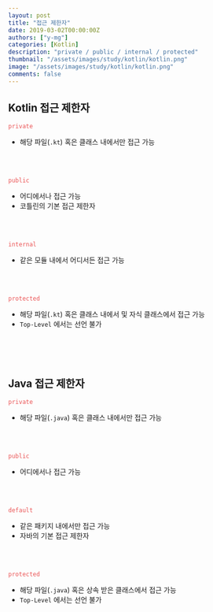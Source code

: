 ```yaml
---
layout: post
title: "접근 제한자"
date: 2019-03-02T00:00:00Z
authors: ["y-mg"]
categories: [Kotlin]
description: "private / public / internal / protected"
thumbnail: "/assets/images/study/kotlin/kotlin.png"
image: "/assets/images/study/kotlin/kotlin.png"
comments: false
---
```


## Kotlin 접근 제한자
<code style="color: #eb5657;">private</code>
- 해당 파일(`.kt`) 혹은 클래스 내에서만 접근 가능
<br/>
<br/>

<code style="color: #eb5657;">public</code>
- 어디에서나 접근 가능
- 코틀린의 기본 접근 제한자
<br/>
<br/>

<code style="color: #eb5657;">internal</code>
- 같은 모듈 내에서 어디서든 접근 가능
<br/>
<br/>

<code style="color: #eb5657;">protected</code>
- 해당 파일(`.kt`) 혹은 클래스 내에서 및 자식 클래스에서 접근 가능
- `Top-Level` 에서는 선언 불가
<br/>
<br/>
<br/>



## Java 접근 제한자
<code style="color: #eb5657;">private</code>
- 해당 파일(`.java`) 혹은 클래스 내에서만 접근 가능
<br/>
<br/>

<code style="color: #eb5657;">public</code>
- 어디에서나 접근 가능
<br/>
<br/>

<code style="color: #eb5657;">default</code>
- 같은 패키지 내에서만 접근 가능
- 자바의 기본 접근 제한자
<br/>
<br/>

<code style="color: #eb5657;">protected</code>
- 해당 파일(`.java`) 혹은 상속 받은 클래스에서 접근 가능
- `Top-Level` 에서는 선언 불가